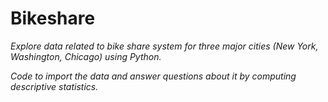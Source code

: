 # Bikeshare 

_Explore data related to bike share system for three major cities (New York, Washington, Chicago) using Python._

*Code to import the data and answer questions about it by computing descriptive statistics.*
